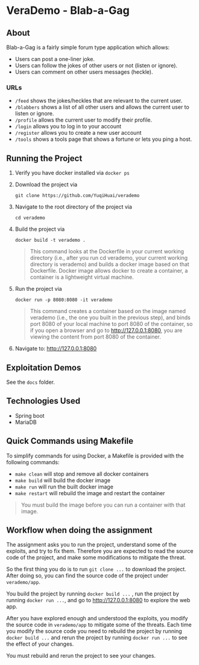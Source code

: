 # VeraDemo - Blab-a-Gag

## About

Blab-a-Gag is a fairly simple forum type application which allows:

- Users can post a one-liner joke.
- Users can follow the jokes of other users or not (listen or ignore).
- Users can comment on other users messages (heckle).

### URLs

- `/feed` shows the jokes/heckles that are relevant to the current user.
- `/blabbers` shows a list of all other users and allows the current user to listen or ignore.
- `/profile` allows the current user to modify their profile.
- `/login` allows you to log in to your account
- `/register` allows you to create a new user account
- `/tools` shows a tools page that shows a fortune or lets you ping a host.

## Running the Project

1. Verify you have docker installed via `docker ps`

2. Download the project via

   ```
   git clone https://github.com/YuqiHuai/verademo
   ```

3. Navigate to the root directory of the project via

   ```
   cd verademo
   ```

4. Build the project via

   ```
   docker build -t verademo .
   ```

   > This command looks at the Dockerfile in your current working directory
   > (i.e., after you run cd verademo, your current working directory is verademo)
   > and builds a docker image based on that Dockerfile. Docker image allows docker
   > to create a container, a container is a lightweight virtual machine.

5. Run the project via

   ```
   docker run -p 8080:8080 -it verademo
   ```

   > This command creates a container based on the image named verademo
   > (i.e., the one you built in the previous step), and binds port 8080
   > of your local machine to port 8080 of the container, so if you open
   > a browser and go to http://127.0.0.1:8080, you are viewing the content
   > from port 8080 of the container.

6. Navigate to: http://127.0.0.1:8080

## Exploitation Demos

See the `docs` folder.

## Technologies Used

- Spring boot
- MariaDB

## Quick Commands using Makefile

To simplify commands for using Docker, a Makefile is provided with the following commands:

- `make clean` will stop and remove all docker containers
- `make build` will build the docker image
- `make run` will run the built docker image
- `make restart` will rebuild the image and restart the container

> You must build the image before you can run a container with that image.

## Workflow when doing the assignment

The assignment asks you to run the project, understand some of the exploits,
and try to fix them. Therefore you are expected to read the source code of the
project, and make some modifications to mitigate the threat.

So the first thing you do is to run `git clone ...` to download the project.
After doing so, you can find the source code of the project under `verademo/app`.

You build the project by running `docker build ...` , run the project by running
`docker run ...`, and go to http://127.0.0.1:8080 to explore the web app.

After you have explored enough and understood the exploits, you modify the source
code in `verademo/app` to mitigate some of the threats. Each time you modify the
source code you need to rebuild the project by running `docker build ...` and rerun
the project by running `docker run ...` to see the effect of your changes.

You must rebuild and rerun the project to see your changes.
